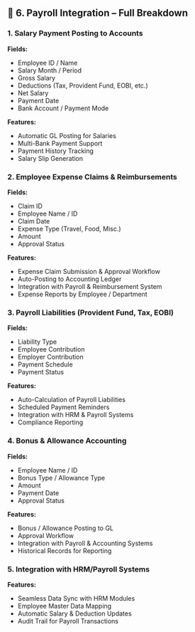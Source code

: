 ## 🔹 6. Payroll Integration – Full Breakdown

### 1. Salary Payment Posting to Accounts
**Fields:**
- Employee ID / Name
- Salary Month / Period
- Gross Salary
- Deductions (Tax, Provident Fund, EOBI, etc.)
- Net Salary
- Payment Date
- Bank Account / Payment Mode

**Features:**
- Automatic GL Posting for Salaries
- Multi-Bank Payment Support
- Payment History Tracking
- Salary Slip Generation

### 2. Employee Expense Claims & Reimbursements
**Fields:**
- Claim ID
- Employee Name / ID
- Claim Date
- Expense Type (Travel, Food, Misc.)
- Amount
- Approval Status

**Features:**
- Expense Claim Submission & Approval Workflow
- Auto-Posting to Accounting Ledger
- Integration with Payroll & Reimbursement System
- Expense Reports by Employee / Department

### 3. Payroll Liabilities (Provident Fund, Tax, EOBI)
**Fields:**
- Liability Type
- Employee Contribution
- Employer Contribution
- Payment Schedule
- Payment Status

**Features:**
- Auto-Calculation of Payroll Liabilities
- Scheduled Payment Reminders
- Integration with HRM & Payroll Systems
- Compliance Reporting

### 4. Bonus & Allowance Accounting
**Fields:**
- Employee Name / ID
- Bonus Type / Allowance Type
- Amount
- Payment Date
- Approval Status

**Features:**
- Bonus / Allowance Posting to GL
- Approval Workflow
- Integration with Payroll & Accounting Systems
- Historical Records for Reporting

### 5. Integration with HRM/Payroll Systems
**Features:**
- Seamless Data Sync with HRM Modules
- Employee Master Data Mapping
- Automatic Salary & Deduction Updates
- Audit Trail for Payroll Transactions

